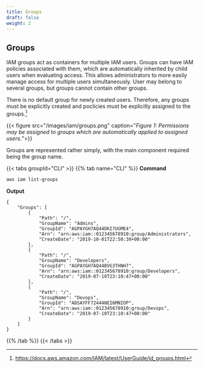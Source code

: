 ```yaml
---
title: Groups
draft: false
weight: 2
---
```


## Groups

IAM groups act as containers for multiple IAM users. Groups can have IAM policies associated with them, which are automatically inherited by child users when evaluating access. This allows administrators to more easily manage access for multiple users simultaneously. User may belong to several groups, but groups cannot contain other groups.

There is no default group for newly created users. Therefore, any groups must be explicitly created and poclicies must be explicitly assigned to the groups.[^1]

{{< figure src="/images/iam/groups.png" caption="_Figure 1: Permissions may be assigned to groups which are automatically applied to assigned users._">}}

Groups are represented rather simply, with the main component required being the group name.

{{< tabs groupId="CLI" >}}
{{% tab name="CLI" %}}
**Command**
```sh
aws iam list-groups
```
**Output**
```
{
    "Groups": [
        {
            "Path": "/",
            "GroupName": "Admins",
            "GroupId": "AGPAYGH7AQ44DKI7UGME4",
            "Arn": "arn:aws:iam::012345678910:group/Administrators",
            "CreateDate": "2019-10-01T22:50:30+00:00"
        },
        {
            "Path": "/",
            "GroupName": "Developers",
            "GroupId": "AGPAYGH7AQ44BVG3THNH7",
            "Arn": "arn:aws:iam::012345678910:group/Developers",
            "CreateDate": "2019-07-10T23:10:47+00:00"
        },
        {
            "Path": "/",
            "GroupName": "Devops",
            "GroupId": "ADSAYFF72444NEI6MNIOP",
            "Arn": "arn:aws:iam::012345678910:group/Devops",
            "CreateDate": "2019-07-10T23:10:47+00:00"
        }
    ]
}
```
{{% /tab %}}
{{< /tabs >}}

[^1]: https://docs.aws.amazon.com/IAM/latest/UserGuide/id_groups.html
